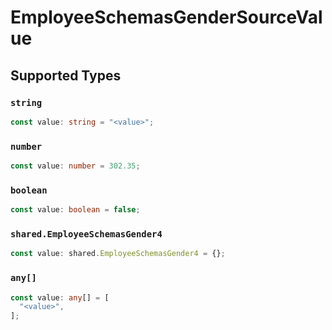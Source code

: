 # EmployeeSchemasGenderSourceValue


## Supported Types

### `string`

```typescript
const value: string = "<value>";
```

### `number`

```typescript
const value: number = 302.35;
```

### `boolean`

```typescript
const value: boolean = false;
```

### `shared.EmployeeSchemasGender4`

```typescript
const value: shared.EmployeeSchemasGender4 = {};
```

### `any[]`

```typescript
const value: any[] = [
  "<value>",
];
```

